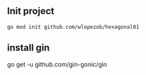 ## Init project
```
go mod init github.com/wlopezob/hexagonal01
```

## install gin
go get -u github.com/gin-gonic/gin